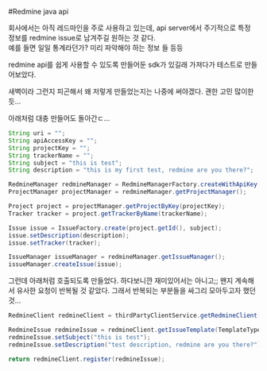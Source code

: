 #Redmine java api

회사에서는 아직 레드마인을 주로 사용하고 있는데, api server에서 주기적으로 특정 정보를 redmine issue로 남겨주길 원하는 것 같다.  
예를 들면 일일 통계라던가? 미리 파악해야 하는 정보 들 등등

redmine api를 쉽게 사용할 수 있도록 만들어둔 sdk가 있길래 가져다가 테스트로 만들어보았다.

새벽이라 그런지 피곤해서 왜 저렇게 만들었는지는 나중에 써야겠다. 괜한 고민 많이한 듯...

아래처럼 대충 만들어도 돌아간ㄷ...

```java
String uri = "";
String apiAccessKey = "";
String projectKey = "";
String trackerName = "";
String subject = "this is test";
String description = "this is my first test, redmine are you there?";

RedmineManager redmineManager = RedmineManagerFactory.createWithApiKey(uri, apiAccessKey);
ProjectManager projectManager = redmineManager.getProjectManager();

Project project = projectManager.getProjectByKey(projectKey);
Tracker tracker = project.getTrackerByName(trackerName);

Issue issue = IssueFactory.create(project.getId(), subject);
issue.setDescription(description);
issue.setTracker(tracker);

IssueManager issueManager = redmineManager.getIssueManager();
issueManager.createIssue(issue);

```

그런데 아래처럼 호출되도록 만들었다. 하다보니깐 재미있어서는 아니고;;
왠지 계속해서 유사한 요청이 반복될 것 같았다. 그래서 반복되는 부분들을 싸그리 모아두고자 했던 것...

```java
RedmineClient redmineClient = thirdPartyClientService.getRedmineClient();

RedmineIssue redmineIssue = redmineClient.getIssueTemplate(TemplateType.STATISTICS);
redmineIssue.setSubject("this is test");
redmineIssue.setDescription("test description, redmine are you there?");

return redmineClient.register(redmineIssue);
```
